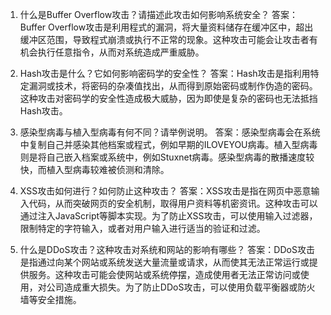 1. 什么是Buffer Overflow攻击？请描述此攻击如何影响系统安全？
答案：Buffer Overflow攻击是利用程式的漏洞，将大量资料储存在缓冲区中，超出缓冲区范围，导致程式崩溃或执行不正常的现象。这种攻击可能会让攻击者有机会执行任意指令，从而对系统造成严重威胁。

2. Hash攻击是什么？它如何影响密码学的安全性？
答案：Hash攻击是指利用特定漏洞或技术，将密码的杂凑值找出，从而得到原始密码或制作伪造的密码。这种攻击对密码学的安全性造成极大威胁，因为即使是复杂的密码也无法抵挡Hash攻击。

3. 感染型病毒与植入型病毒有何不同？请举例说明。
答案：感染型病毒会在系统中复制自己并感染其他档案或程式，例如早期的ILOVEYOU病毒。植入型病毒则是将自己嵌入档案或系统中，例如Stuxnet病毒。感染型病毒的散播速度较快，而植入型病毒较难被侦测和清除。

4. XSS攻击如何进行？如何防止这种攻击？
答案：XSS攻击是指在网页中恶意输入代码，从而突破网页的安全机制，取得用户资料等机密资讯。这种攻击可以通过注入JavaScript等脚本实现。为了防止XSS攻击，可以使用输入过滤器，限制特定的字符输入，或者对用户输入进行适当的验证和过滤。

5. 什么是DDoS攻击？这种攻击对系统和网站的影响有哪些？
答案：DDoS攻击是指通过向某个网站或系统发送大量流量或请求，从而使其无法正常运行或提供服务。这种攻击可能会使网站或系统停摆，造成使用者无法正常访问或使用，对公司造成重大损失。为了防止DDoS攻击，可以使用负载平衡器或防火墙等安全措施。